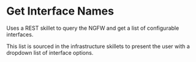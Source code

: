 # Get Interface Names

Uses a REST skillet to query the NGFW and get a list of configurable interfaces.

This list is sourced in the infrastructure skillets to present the user with a dropdown
list of interface options.

